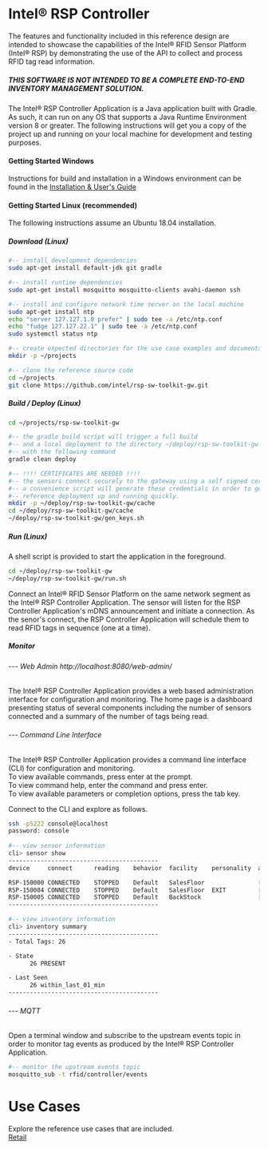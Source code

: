 # Intel&reg; RSP Controller

The features and functionality included in this reference design are 
intended to showcase the capabilities of the Intel® RFID Sensor Platform (Intel® RSP) 
by demonstrating the use of the API to collect and process RFID tag read information.  

##### _THIS SOFTWARE IS NOT INTENDED TO BE A COMPLETE END-TO-END INVENTORY MANAGEMENT SOLUTION._  

The Intel&reg; RSP Controller Application is a Java application built with Gradle. As such, it can run on any OS that supports 
a Java Runtime Environment version 8 or greater. The following instructions will get you a copy 
of the project up and running on your local machine for development and testing purposes.  

#### Getting Started Windows

Instructions for build and installation in a Windows environment can be found in the 
[Installation & User's Guide](docs/Intel-RSP-Controller-App_Installation_User_Guide.pdf)

#### Getting Started Linux (recommended)
The following instructions assume an Ubuntu 18.04 installation.


##### Download (Linux)
```bash
#-- install development dependencies
sudo apt-get install default-jdk git gradle

#-- install runtime dependencies
sudo apt-get install mosquitto mosquitto-clients avahi-daemon ssh

#-- install and configure network time server on the local machine
sudo apt-get install ntp
echo "server 127.127.1.0 prefer" | sudo tee -a /etc/ntp.conf
echo "fudge 127.127.22.1" | sudo tee -a /etc/ntp.conf
sudo systemctl status ntp

#-- create expected directories for the use case examples and documentation
mkdir -p ~/projects

#-- clone the reference source code
cd ~/projects
git clone https://github.com/intel/rsp-sw-toolkit-gw.git
```

##### Build / Deploy (Linux)
```bash
cd ~/projects/rsp-sw-toolkit-gw

#-- the gradle build script will trigger a full build
#-- and a local deployment to the directory ~/deploy/rsp-sw-toolkit-gw 
#-- with the following command
gradle clean deploy

#-- !!!! CERTIFICATES ARE NEEDED !!!!
#-- the sensors connect securely to the gateway using a self signed certificate.
#-- a convenience script will generate these credentials in order to get the
#-- reference deployment up and running quickly.
mkdir -p ~/deploy/rsp-sw-toolkit-gw/cache
cd ~/deploy/rsp-sw-toolkit-gw/cache
~/deploy/rsp-sw-toolkit-gw/gen_keys.sh
```

##### Run (Linux)
A shell script is provided to start the application in the foreground. 
```bash
cd ~/deploy/rsp-sw-toolkit-gw
~/deploy/rsp-sw-toolkit-gw/run.sh
```
Connect an Intel&reg; RFID Sensor Platform on the same network segment as the Intel&reg; RSP Controller Application. 
The sensor will listen for the RSP Controller Application's mDNS announcement and initiate a connection. 
As the senor's connect, the RSP Controller Application will schedule them to read RFID tags in sequence
(one at a time).

##### Monitor

###### --- Web Admin http://localhost:8080/web-admin/
The Intel&reg; RSP Controller Application provides a web based administration interface for configuration and monitoring. 
The home page is a dashboard presenting status of several components including 
the number of sensors connected and a summary of the number of tags being read.

###### --- Command Line Interface
The Intel&reg; RSP Controller Application provides a command line interface (CLI) for configuration and monitoring.  
To view available commands, press enter at the prompt.  
To view command help, enter the command and press enter.  
To view available parameters or completion options, press the tab key.

Connect to the CLI and explore as follows.
```bash
ssh -p5222 console@localhost
password: console
    
#-- view sensor information 
cli> sensor show
------------------------------------------
device     connect      reading    behavior  facility    personality  aliases

RSP-150000 CONNECTED    STOPPED    Default   SalesFloor               [RSP-150000-0, RSP-150000-1, RSP-150000-2, RSP-150000-3]
RSP-150004 CONNECTED    STOPPED    Default   SalesFloor  EXIT         [RSP-150004-0, RSP-150004-1, RSP-150004-2, RSP-150004-3]
RSP-150005 CONNECTED    STOPPED    Default   BackStock                [RSP-150005-0, RSP-150005-1, RSP-150005-2, RSP-150005-3]
------------------------------------------

#-- view inventory information
cli> inventory summary 
------------------------------------------
- Total Tags: 26

- State
      26 PRESENT

- Last Seen
      26 within_last_01_min
------------------------------------------
```

###### --- MQTT
Open a terminal window and subscribe to the upstream events topic in order to monitor 
tag events as produced by the Intel&reg; RSP Controller Application.

```bash
#-- monitor the upstream events topic
mosquitto_sub -t rfid/controller/events
```

# Use Cases
Explore the reference use cases that are included.  
[Retail](examples/use-cases/retail)
